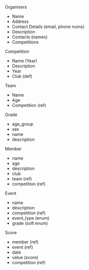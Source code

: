 Organisers
 - Name
 - Address
 - Contact Details (email, phone nums)
 - Description
 - Contacts (names)
 - Competitions

Competition
 - Name (Year)
 - Description
 - Year
 - Club (def)

Team
  - Name
  - Age
  - Competition (ref)

Grade
 - age_group
 - sex
 - name
 - description

Member
  - name
  - age
  - description
  - club
  - team (ref)
  - competition (ref)

Event
  - name
  - description
  - competition (ref)
  - event_type (enum)
  - grade (soft enum)

Score
  - member (ref)
  - event (ref)
  - date
  - value (score)
  - competition (ref)
